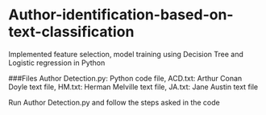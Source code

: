 # Author-identification-based-on-text-classification
Implemented feature selection, model training using Decision Tree and Logistic regression in Python

###Files
Author Detection.py: Python code file, ACD.txt: Arthur Conan Doyle text file, HM.txt: Herman Melville text file, JA.txt: Jane Austin text file

Run Author Detection.py and follow the steps asked in the code
